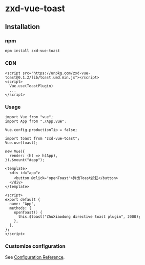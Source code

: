 # zxd-vue-toast

## Installation

### npm
```
npm install zxd-vue-toast
```

### CDN
```
<script src="https://unpkg.com/zxd-vue-toast@0.1.2/lib/toast.umd.min.js"></script>
<script>
  Vue.use(ToastPlugin)
  ...
</script> 
```

### Usage
```
import Vue from "vue";
import App from "./App.vue";

Vue.config.productionTip = false;

import toast from "zxd-vue-toast";
Vue.use(toast);

new Vue({
  render: (h) => h(App),
}).$mount("#app");

```

```
<template>
  <div id="app">
    <button @click="openToast">弹出Toast按钮</button>
  </div>
</template>

<script>
export default {
  name: "App",
  methods: {
    openToast() {
      this.$toast("ZhuXiaodong directive toast plugin", 2000);
    },
  },
};
</script>
```

### Customize configuration
See [Configuration Reference](https://cli.vuejs.org/config/).
